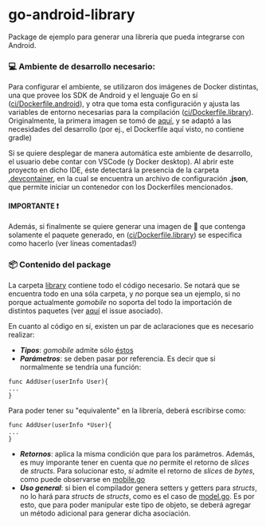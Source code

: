 # go-android-library

Package de ejemplo para generar una librería que pueda integrarse con Android.

### 💻 Ambiente de desarrollo necesario:
Para configurar el ambiente, se utilizaron dos imágenes de Docker distintas, una que provee los SDK de Android y el lenguaje Go en sí ([ci/Dockerfile.android](https://github.com/bitlogic/go-android-library/blob/main/ci/Dockerfile.android)), y otra que toma esta configuración y ajusta las variables de entorno necesarias para la compilación ([ci/Dockerfile.library](https://github.com/bitlogic/go-android-library/blob/main/ci/Dockerfile.library)).
Originalmente, la primera imagen se tomó de [aquí](https://github.com/paulaolmedo/go4droid "go4droid"), y se adaptó a las necesidades del desarrollo (por ej., el Dockerfile aquí visto, no contiene gradle)

Si se quiere desplegar de manera automática este ambiente de desarrollo, el usuario debe contar con VSCode (y Docker desktop). Al abrir este proyecto en dicho IDE, éste detectará la presencia de la carpeta [.devcontainer](https://github.com/bitlogic/go-android-library/tree/main/.devcontainer), en la cual se encuentra un archivo de configuración **.json**, que permite iniciar un contenedor con los Dockerfiles mencionados.

#### IMPORTANTE ❗
Además, si finalmente se quiere generar una imagen de 🐳 que contenga solamente el paquete generado, en ([ci/Dockerfile.library](https://github.com/bitlogic/go-android-library/blob/main/ci/Dockerfile.library)) se especifica como hacerlo (ver líneas comentadas!)

### 📦 Contenido del package 
La carpeta [library](https://github.com/bitlogic/go-android-library/tree/main/library) contiene todo el código necesario. Se notará que se encuentra todo en una sóla carpeta, y _no_ porque sea un ejemplo, si no porque actualmente _gomobile_ no soporta del todo la importación de distintos paquetes (ver [aquí](https://github.com/golang/go/issues/39735) el issue asociado).

En cuanto al código en sí, existen un par de aclaraciones que es necesario realizar:

* **_Tipos_**: _gomobile_ admite sólo [éstos](https://pkg.go.dev/golang.org/x/mobile/cmd/gobind#hdr-Type_restrictions)
* **_Parámetros_**: se deben pasar por referencia.
Es decir que si normalmente se tendría una función:

```golang
func AddUser(userInfo User){
...
}
```

Para poder tener su "equivalente" en la librería, deberá escribirse como:
```golang
func AddUser(userInfo *User){
...
}
```
* **_Retornos_**: aplica la misma condición que para los parámetros. Además, es muy imporante tener en cuenta que *no* permite el retorno de _slices_ de _structs_. Para solucionar esto, *sí* admite el retorno de _slices_ de _bytes_, como puede observarse en [mobile.go](https://github.com/bitlogic/go-android-library/blob/bea5b5c78e707497b080200b2c6017e89bfb3f17/library/mobile.go#L29)
* **_Uso general_**: si bien el compilador genera setters y getters para _structs_, no lo hará para _structs_ de _structs_, como es el caso de [model.go](https://github.com/bitlogic/go-android-library/blob/main/library/model.go). Es por esto, que para poder manipular este tipo de objeto, se deberá agregar un método adicional para generar dicha asociación.

